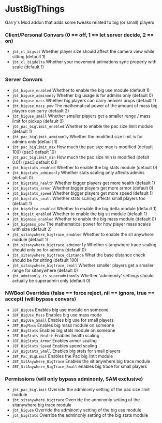 # JustBigThings

Garry's Mod addon that adds some tweaks related to big (or small) players

### Client/Personal Convars (0 == off, 1 == let server decide, 2 == on)
- `jbt_cl_bigsit` Whether player size should affect the camera view while sitting (default 1)
- `jbt_cl_bigdelta` Whether your movement animations sync properly with scale (default 1)

### Server Convars
- `jbt_biguse_enabled` Whether to enable the big use module (default 1)
- `jbt_biguse_adminonly` Whether big usage is for admins only (default 0)
- `jbt_biguse_mass` Whether big players can carry heavier props (default 1)
- `jbt_biguse_mass_pow` The mathematical power of the amount of mass big players can carry (default 2)
- `jbt_biguse_small` Whether smaller players get a smaller range / mass limit for pickup (default 0)
- `jbt_pac_biglimit_enabled` Whether to enable the pac size limit module (default 1)
- `jbt_pac_biglimit_adminonly` Whether the modified size limit is for admins only (default 1)
- `jbt_pac_biglimit_max` How much the pac size max is modified (default 100) (pac3 default 10)
- `jbt_pac_biglimit_min` How much the pac size min is modified (defalt 0.01) (pac3 default 0.1)
- `jbt_bigstats_enabled` Whether to enable the big stats module (default 0)
- `jbt_bigstats_adminonly` Whether stats scaling only affects admins (default 0)
- `jbt_bigstats_health` Whether bigger players get more health (default 1)
- `jbt_bigstats_armor` Whether bigger players get more armor (default 0)
- `jbt_bigstats_speed` Whether bigger players get more speed (default 1)
- `jbt_bigstats_small` Whether stats scaling affects small players too (default 1)
- `jbt_bigdelta_enabled` Whether to enable the big delta module (default 1)
- `jbt_bigsit_enabled` Whether to enable the big sit module (default 1)
- `jbt_bigmass_enabled` Whether to enable the big mass module (default 0)
- `jbt_bigmass_pow` The mathematical power for how player mass scales with size (default 2)
- `jbt_sitanywhere_bigtrace_enabled` Whether to enable the sit anywhere module (default 1)
- `jbt_sitanywhere_bigtrace_adminonly` Whether sitanywhere trace scaling should only be for admins (default 0)
- `jbt_sitanywhere_bigtrace_distance` What the base distance check should be for sitting (default 100)
- `jbt_sitanywhere_bigtrace_small` Whether smaller players get a smaller range for sitanywhere (default 0)
- `jbt_adminonly_is_superadminonly` Whether 'adminonly' settings should actually be superadmin only (default 0)

### NWBool Overrides (false == force reject, nil == ignore, true == accept) (will bypass convars)
- `JBT_BigUse` Enables big use module on someone
- `JBT_BigUse_Mass` Enables big use mass mode
- `JBT_BigUse_Small` Enables big use for small players
- `JBT_BigMass` Enables big mass module on someone
- `JBT_BigStats` Enables big stats module on someone
- `JBT_BigStats_Health` Enables health scaling
- `JBT_BigStats_Armor` Enables armor scaling
- `JBT_BigStats_Speed` Enables speed scaling
- `JBT_BigStats_Small` Enables big stats for small players
- `JBT_Pac_BigLimit` Enables the Pac big limit module
- `JBT_SitAnywhere_BigTrace` Enables the sit anywhere big trace module
- `JBT_SitAnywhere_BigTrace_Small` enables big trace for small players

### Permissions (will only bypass adminonly, SAM exclusive)
- `jbt_pac_biglimit` Override the adminonly setting of the pac size limit module
- `jbt_sitanywhere_bigtrace` Override the adminonly setting of the sitanywhere big trace module
- `jbt_biguse` Override the adminonly setting of the big use module
- `jbt_bigstats` Override the adminonly setting of the big stats module
